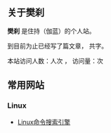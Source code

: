 ## 关于樊刹

**樊刹** 是住持（伽蓝）的个人站。

到目前为止已经写了<code class="article_number"></code>篇文章， 共<code class="site_word_count"></code>字。

本站访问人数：<code class="site_uv"></code>人次 ， 访问量：<code class="site_pv"></code>次

## 常用网站

### Linux

- [Linux命令搜索引擎](https://wangchujiang.com/linux-command/)